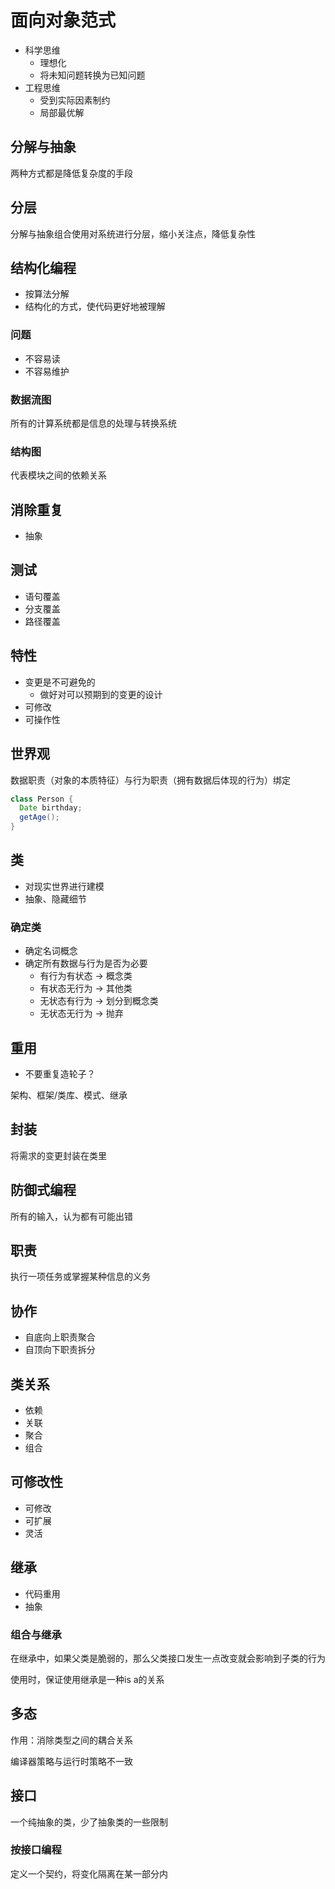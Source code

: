 # 面向对象范式

- 科学思维
  - 理想化
  - 将未知问题转换为已知问题
- 工程思维
  - 受到实际因素制约
  - 局部最优解

## 分解与抽象

两种方式都是降低复杂度的手段

## 分层

分解与抽象组合使用对系统进行分层，缩小关注点，降低复杂性

## 结构化编程

- 按算法分解
- 结构化的方式，使代码更好地被理解

### 问题

- 不容易读
- 不容易维护

### 数据流图

所有的计算系统都是信息的处理与转换系统

### 结构图

代表模块之间的依赖关系

## 消除重复

- 抽象

## 测试

- 语句覆盖
- 分支覆盖
- 路径覆盖

## 特性

- 变更是不可避免的
  - 做好对可以预期到的变更的设计
- 可修改
- 可操作性

## 世界观

数据职责（对象的本质特征）与行为职责（拥有数据后体现的行为）绑定

```java
class Person {
  Date birthday;
  getAge();
}
```

## 类

- 对现实世界进行建模
- 抽象、隐藏细节

### 确定类

- 确定名词概念
- 确定所有数据与行为是否为必要
  - 有行为有状态 -> 概念类
  - 有状态无行为 -> 其他类
  - 无状态有行为 -> 划分到概念类
  - 无状态无行为 -> 抛弃

## 重用

- 不要重复造轮子？

架构、框架/类库、模式、继承

## 封装

将需求的变更封装在类里

## 防御式编程

所有的输入，认为都有可能出错

## 职责

执行一项任务或掌握某种信息的义务

## 协作

- 自底向上职责聚合
- 自顶向下职责拆分

## 类关系

- 依赖
- 关联
- 聚合
- 组合

## 可修改性

- 可修改
- 可扩展
- 灵活

## 继承

- 代码重用
- 抽象

### 组合与继承

在继承中，如果父类是脆弱的，那么父类接口发生一点改变就会影响到子类的行为

使用时，保证使用继承是一种is a的关系

## 多态

作用：消除类型之间的耦合关系

编译器策略与运行时策略不一致

## 接口

一个纯抽象的类，少了抽象类的一些限制

### 按接口编程

定义一个契约，将变化隔离在某一部分内
